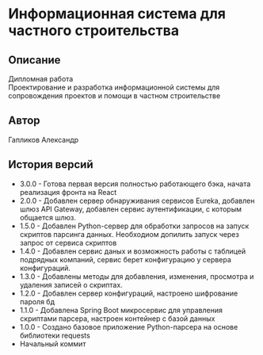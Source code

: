 # Информационная система для частного строительства

## Описание

Дипломная работа \
Проектирование и разработка информационной системы для сопровождения проектов и помощи 
в частном строительстве

## Автор

Гапликов Александр

## История версий

*  3.0.0 - Готова первая версия полностью работающего бэка, начата реализация фронта на React
*  2.0.0 - Добавлен сервер обнаруживания сервисов Eureka, добавлен шлюз API Gateway, добавлен сервис аутентификации, с которым общается шлюз. 
*  1.5.0 - Добавлен Python-сервер для обработки запросов на запуск скриптов парсинга данных. Необходиом допилить запуск через запрос от сервиса скриптов
*  1.4.0 - Добавлен сервис даных и возможность работы с таблицей подрядных компаний, сервис берет конфигурацию у сервера конфигураций.
*  1.3.0 - Добавлены методы для добавления, изменения, просмотра и удаления записей о скриптах.
*  1.2.0 - Добавлен сервер конфигураций, настроено шифрование пароля бд
*  1.1.0 - Добавлена Spring Boot микросервис для управления скриптами парсера, настроен контейнер с базой данных 
*  1.0.0 - Создано базовое приложение Python-парсера на основе библиотеки requests
*  Начальный коммит
